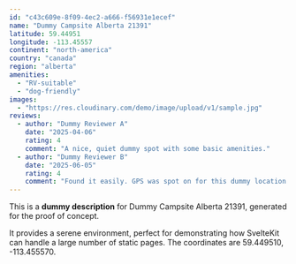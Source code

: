 ```yaml
---
id: "c43c609e-8f09-4ec2-a666-f56931e1ecef"
name: "Dummy Campsite Alberta 21391"
latitude: 59.44951
longitude: -113.45557
continent: "north-america"
country: "canada"
region: "alberta"
amenities:
  - "RV-suitable"
  - "dog-friendly"
images:
  - "https://res.cloudinary.com/demo/image/upload/v1/sample.jpg"
reviews:
  - author: "Dummy Reviewer A"
    date: "2025-04-06"
    rating: 4
    comment: "A nice, quiet dummy spot with some basic amenities."
  - author: "Dummy Reviewer B"
    date: "2025-06-05"
    rating: 4
    comment: "Found it easily. GPS was spot on for this dummy location."
---
```


This is a **dummy description** for Dummy Campsite Alberta 21391, generated for the proof of concept.

It provides a serene environment, perfect for demonstrating how SvelteKit can handle a large number of static pages. The coordinates are 59.449510, -113.455570.
